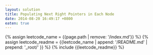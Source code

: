 ```yaml
---
layout: solution
title: Populating Next Right Pointers in Each Node
date: 2014-08-20 16:49:17 +0800
eaten: true
---
```

{% assign leetcode_name = {{page.path | remove: '/index.md'}}  %}
{% assign leetcode_readme = {{leetcode_name | append: '/README.md' | prepend: '_root/' }}  %}
{% include {{leetcode_readme}} %}
